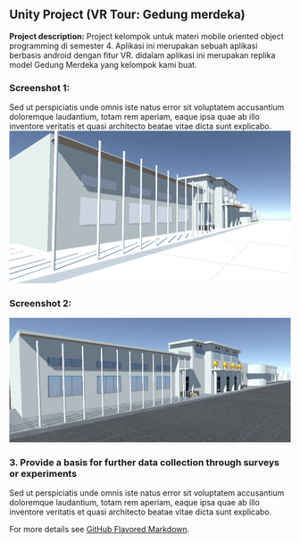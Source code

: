 ## Unity Project (VR Tour: Gedung merdeka)

**Project description:** Project kelompok untuk materi mobile oriented object programming di semester 4. Aplikasi ini merupakan sebuah aplikasi berbasis android dengan fitur VR. didalam aplikasi ini merupakan replika model Gedung Merdeka yang kelompok kami buat.

### Screenshot 1:

Sed ut perspiciatis unde omnis iste natus error sit voluptatem accusantium doloremque laudantium, totam rem aperiam, eaque ipsa quae ab illo inventore veritatis et quasi architecto beatae vitae dicta sunt explicabo. 
<img src="images/vr.jpg?raw=true"/>

### Screenshot 2:
<img src="images/vr1.jpg?raw=true"/>


### 3. Provide a basis for further data collection through surveys or experiments

Sed ut perspiciatis unde omnis iste natus error sit voluptatem accusantium doloremque laudantium, totam rem aperiam, eaque ipsa quae ab illo inventore veritatis et quasi architecto beatae vitae dicta sunt explicabo. 

For more details see [GitHub Flavored Markdown](https://guides.github.com/features/mastering-markdown/).
